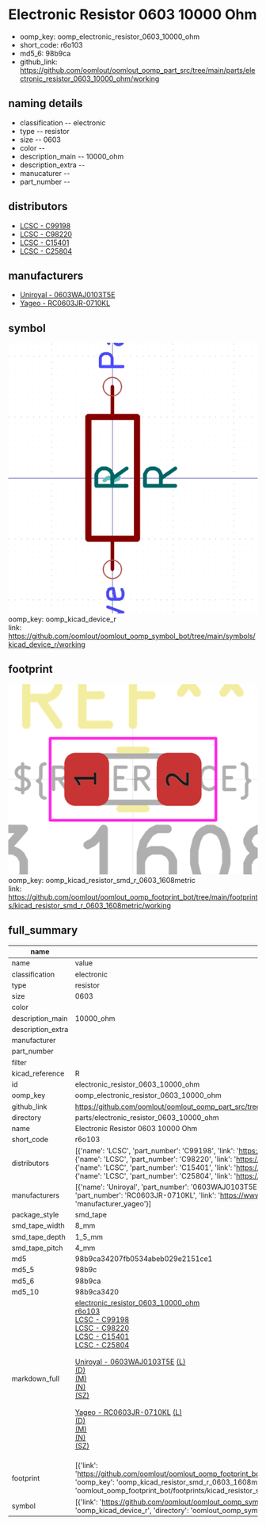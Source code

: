 # Electronic Resistor 0603 10000 Ohm

  
* oomp_key: oomp_electronic_resistor_0603_10000_ohm 
* short_code: r6o103
* md5_6: 98b9ca  
* github_link: https://github.com/oomlout/oomlout_oomp_part_src/tree/main/parts/electronic_resistor_0603_10000_ohm/working  
## naming details
* classification -- electronic
* type -- resistor
* size -- 0603
* color -- 
* description_main -- 10000_ohm
* description_extra -- 
* manucaturer -- 
* part_number -- 

## distributors
* [LCSC - C99198](https://lcsc.com/product-detail/C99198.html)  
* [LCSC - C98220](https://lcsc.com/product-detail/C98220.html)  
* [LCSC - C15401](https://lcsc.com/product-detail/C15401.html)  
* [LCSC - C25804](https://lcsc.com/product-detail/C25804.html)  

## manufacturers
* [Uniroyal - 0603WAJ0103T5E]()  
* [Yageo - RC0603JR-0710KL](https://www.yageo.com/en/Chart/Download/pdf/RC0603JR-0710KL)  

## symbol

![](symbol/0/working/working_600.png)  
oomp_key: oomp_kicad_device_r  
link: https://github.com/oomlout/oomlout_oomp_symbol_bot/tree/main/symbols/kicad_device_r/working  

## footprint

![](footprint/0/working/working_600.png)  
oomp_key: oomp_kicad_resistor_smd_r_0603_1608metric  
link: https://github.com/oomlout/oomlout_oomp_footprint_bot/tree/main/footprints/kicad_resistor_smd_r_0603_1608metric/working  

## full_summary
| name | value | 
| --- | --- | 
| name | value | 
| classification | electronic | 
| type | resistor | 
| size | 0603 | 
| color |  | 
| description_main | 10000_ohm | 
| description_extra |  | 
| manufacturer |  | 
| part_number |  | 
| filter |  | 
| kicad_reference | R | 
| id | electronic_resistor_0603_10000_ohm | 
| oomp_key | oomp_electronic_resistor_0603_10000_ohm | 
| github_link | https://github.com/oomlout/oomlout_oomp_part_src/tree/main/parts/electronic_resistor_0603_10000_ohm/working | 
| directory | parts/electronic_resistor_0603_10000_ohm | 
| name | Electronic Resistor 0603 10000 Ohm | 
| short_code | r6o103 | 
| distributors | [{'name': 'LCSC', 'part_number': 'C99198', 'link': 'https://lcsc.com/product-detail/C99198.html', 'id': 'distributor_lcsc'}, {'name': 'LCSC', 'part_number': 'C98220', 'link': 'https://lcsc.com/product-detail/C98220.html', 'id': 'distributor_lcsc'}, {'name': 'LCSC', 'part_number': 'C15401', 'link': 'https://lcsc.com/product-detail/C15401.html', 'id': 'distributor_lcsc'}, {'name': 'LCSC', 'part_number': 'C25804', 'link': 'https://lcsc.com/product-detail/C25804.html', 'id': 'distributor_lcsc'}] | 
| manufacturers | [{'name': 'Uniroyal', 'part_number': '0603WAJ0103T5E', 'link': '', 'id': 'manufacturer_uniroyal'}, {'name': 'Yageo', 'part_number': 'RC0603JR-0710KL', 'link': 'https://www.yageo.com/en/Chart/Download/pdf/RC0603JR-0710KL', 'id': 'manufacturer_yageo'}] | 
| package_style | smd_tape | 
| smd_tape_width | 8_mm | 
| smd_tape_depth | 1_5_mm | 
| smd_tape_pitch | 4_mm | 
| md5 | 98b9ca34207fb0534abeb029e2151ce1 | 
| md5_5 | 98b9c | 
| md5_6 | 98b9ca | 
| md5_10 | 98b9ca3420 | 
| markdown_full | [electronic_resistor_0603_10000_ohm](https://github.com/oomlout/oomlout_oomp_part_src/tree/main/parts/electronic_resistor_0603_10000_ohm/working)<br>[r6o103](https://github.com/oomlout/oomlout_oomp_part_src/tree/main/parts/electronic_resistor_0603_10000_ohm/working)<br>[LCSC - C99198<br>](https://lcsc.com/product-detail/C99198.html)[LCSC - C98220<br>](https://lcsc.com/product-detail/C98220.html)[LCSC - C15401<br>](https://lcsc.com/product-detail/C15401.html)[LCSC - C25804<br>](https://lcsc.com/product-detail/C25804.html)<br>[Uniroyal - 0603WAJ0103T5E]() [(L)<br>](https://www.lcsc.com/search?q=0603WAJ0103T5E)[(D)<br>](https://www.digikey.com/en/products?,keywords=0603WAJ0103T5E)[(M)<br>](https://www.mouser.com/Search/Refine?Keyword=0603WAJ0103T5E)[(N)<br>](https://www.newark.com/search?st=0603WAJ0103T5E)[(SZ)<br>](https://so.szlcsc.com/global.html?k=0603WAJ0103T5E)<br>[Yageo - RC0603JR-0710KL](https://www.yageo.com/en/Chart/Download/pdf/RC0603JR-0710KL) [(L)<br>](https://www.lcsc.com/search?q=RC0603JR-0710KL)[(D)<br>](https://www.digikey.com/en/products?,keywords=RC0603JR-0710KL)[(M)<br>](https://www.mouser.com/Search/Refine?Keyword=RC0603JR-0710KL)[(N)<br>](https://www.newark.com/search?st=RC0603JR-0710KL)[(SZ)<br>](https://so.szlcsc.com/global.html?k=RC0603JR-0710KL)<br> | 
| footprint | [{'link': 'https://github.com/oomlout/oomlout_oomp_footprint_bot/tree/main/foootprntss/kicad_resistor_smd_r_0603_1608metric', 'oomp_key': 'oomp_kicad_resistor_smd_r_0603_1608metric', 'directory': 'oomlout_oomp_footprint_bot/footprints/kicad_resistor_smd_r_0603_1608metric//working/working.kicad_mod'}] | 
| symbol | [{'link': 'https://github.com/oomlout/oomlout_oomp_symbol_bot/tree/main/symbols/kicad_device_r', 'oomp_key': 'oomp_kicad_device_r', 'directory': 'oomlout_oomp_symbol_bot/symbols/kicad_device_r//working/working.kicad_sym'}] | 
